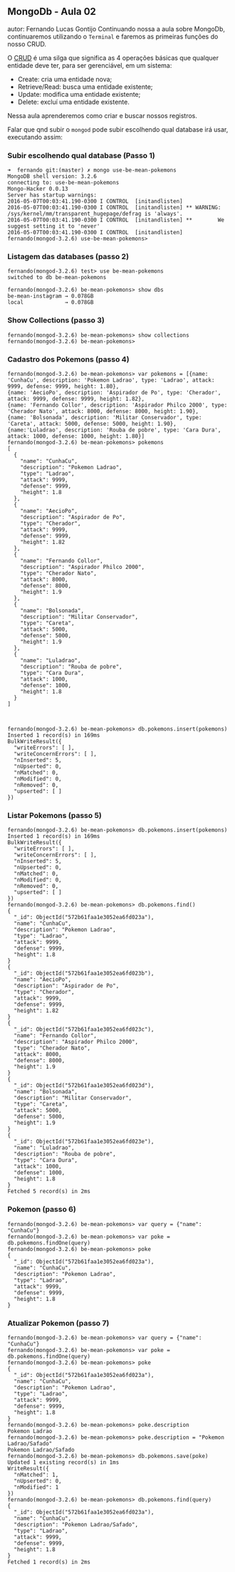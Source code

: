 ## MongoDb - Aula 02
autor: Fernando Lucas Gontijo
Continuando nossa a aula sobre MongoDb, continuaremos utilizando o `Terminal` e faremos as primeiras funções do nosso CRUD.

O [CRUD](https://pt.wikipedia.org/wiki/CRUD) é uma silga que significa as 4 operações básicas que qualquer entidade deve ter, para ser gerenciável, em um sistema:

- Create: cria uma entidade nova;
- Retrieve/Read: busca uma entidade existente;
- Update: modifica uma entidade existente;
- Delete: excluí uma entidade existente.

Nessa aula aprenderemos como criar e buscar nossos registros.


Falar que qnd subir o `mongod` pode subir escolhendo qual database irá usar, executando assim:

### Subir escolhendo qual database (Passo 1)

```
➜  fernando git:(master) ✗ mongo use-be-mean-pokemons 
MongoDB shell version: 3.2.6
connecting to: use-be-mean-pokemons
Mongo-Hacker 0.0.13
Server has startup warnings: 
2016-05-07T00:03:41.190-0300 I CONTROL  [initandlisten] 
2016-05-07T00:03:41.190-0300 I CONTROL  [initandlisten] ** WARNING: /sys/kernel/mm/transparent_hugepage/defrag is 'always'.
2016-05-07T00:03:41.190-0300 I CONTROL  [initandlisten] **        We suggest setting it to 'never'
2016-05-07T00:03:41.190-0300 I CONTROL  [initandlisten] 
fernando(mongod-3.2.6) use-be-mean-pokemons> 
```

### Listagem das databases (passo 2)
```
fernando(mongod-3.2.6) test> use be-mean-pokemons
switched to db be-mean-pokemons

fernando(mongod-3.2.6) be-mean-pokemons> show dbs
be-mean-instagram → 0.078GB
local             → 0.078GB
```

### Show Collections (passo 3)
```
fernando(mongod-3.2.6) be-mean-pokemons> show collections
fernando(mongod-3.2.6) be-mean-pokemons> 
```

### Cadastro dos Pokemons (passo 4)
```
fernando(mongod-3.2.6) be-mean-pokemons> var pokemons = [{name: 'CunhaCu', description: 'Pokemon Ladrao', type: 'Ladrao', attack: 9999, defense: 9999, height: 1.80}, 
{name: 'AecioPo', description: 'Aspirador de Po', type: 'Cherador', attack: 9999, defense: 9999, height: 1.82}, 
{name: 'Fernando Collor', description: 'Aspirador Philco 2000', type: 'Cherador Nato', attack: 8000, defense: 8000, height: 1.90}, 
{name: 'Bolsonada', description: 'Militar Conservador', type: 'Careta', attack: 5000, defense: 5000, height: 1.90}, 
{name:'Luladrao', description: 'Rouba de pobre', type: 'Cara Dura', attack: 1000, defense: 1000, height: 1.80}]
fernando(mongod-3.2.6) be-mean-pokemons> pokemons
[
  {
    "name": "CunhaCu",
    "description": "Pokemon Ladrao",
    "type": "Ladrao",
    "attack": 9999,
    "defense": 9999,
    "height": 1.8
  },
  {
    "name": "AecioPo",
    "description": "Aspirador de Po",
    "type": "Cherador",
    "attack": 9999,
    "defense": 9999,
    "height": 1.82
  },
  {
    "name": "Fernando Collor",
    "description": "Aspirador Philco 2000",
    "type": "Cherador Nato",
    "attack": 8000,
    "defense": 8000,
    "height": 1.9
  },
  {
    "name": "Bolsonada",
    "description": "Militar Conservador",
    "type": "Careta",
    "attack": 5000,
    "defense": 5000,
    "height": 1.9
  },
  {
    "name": "Luladrao",
    "description": "Rouba de pobre",
    "type": "Cara Dura",
    "attack": 1000,
    "defense": 1000,
    "height": 1.8
  }
]



fernando(mongod-3.2.6) be-mean-pokemons> db.pokemons.insert(pokemons)
Inserted 1 record(s) in 169ms
BulkWriteResult({
  "writeErrors": [ ],
  "writeConcernErrors": [ ],
  "nInserted": 5,
  "nUpserted": 0,
  "nMatched": 0,
  "nModified": 0,
  "nRemoved": 0,
  "upserted": [ ]
})
```

### Listar Pokemons (passo 5)
```
fernando(mongod-3.2.6) be-mean-pokemons> db.pokemons.insert(pokemons)
Inserted 1 record(s) in 169ms
BulkWriteResult({
  "writeErrors": [ ],
  "writeConcernErrors": [ ],
  "nInserted": 5,
  "nUpserted": 0,
  "nMatched": 0,
  "nModified": 0,
  "nRemoved": 0,
  "upserted": [ ]
})
fernando(mongod-3.2.6) be-mean-pokemons> db.pokemons.find()
{
  "_id": ObjectId("572b61faa1e3052ea6fd023a"),
  "name": "CunhaCu",
  "description": "Pokemon Ladrao",
  "type": "Ladrao",
  "attack": 9999,
  "defense": 9999,
  "height": 1.8
}
{
  "_id": ObjectId("572b61faa1e3052ea6fd023b"),
  "name": "AecioPo",
  "description": "Aspirador de Po",
  "type": "Cherador",
  "attack": 9999,
  "defense": 9999,
  "height": 1.82
}
{
  "_id": ObjectId("572b61faa1e3052ea6fd023c"),
  "name": "Fernando Collor",
  "description": "Aspirador Philco 2000",
  "type": "Cherador Nato",
  "attack": 8000,
  "defense": 8000,
  "height": 1.9
}
{
  "_id": ObjectId("572b61faa1e3052ea6fd023d"),
  "name": "Bolsonada",
  "description": "Militar Conservador",
  "type": "Careta",
  "attack": 5000,
  "defense": 5000,
  "height": 1.9
}
{
  "_id": ObjectId("572b61faa1e3052ea6fd023e"),
  "name": "Luladrao",
  "description": "Rouba de pobre",
  "type": "Cara Dura",
  "attack": 1000,
  "defense": 1000,
  "height": 1.8
}
Fetched 5 record(s) in 2ms
```

### Pokemon (passo 6)
```
fernando(mongod-3.2.6) be-mean-pokemons> var query = {"name": "CunhaCu"}
fernando(mongod-3.2.6) be-mean-pokemons> var poke = db.pokemons.findOne(query)
fernando(mongod-3.2.6) be-mean-pokemons> poke
{
  "_id": ObjectId("572b61faa1e3052ea6fd023a"),
  "name": "CunhaCu",
  "description": "Pokemon Ladrao",
  "type": "Ladrao",
  "attack": 9999,
  "defense": 9999,
  "height": 1.8
}
```

### Atualizar Pokemon (passo 7)
```
fernando(mongod-3.2.6) be-mean-pokemons> var query = {"name": "CunhaCu"}
fernando(mongod-3.2.6) be-mean-pokemons> var poke = db.pokemons.findOne(query)
fernando(mongod-3.2.6) be-mean-pokemons> poke
{
  "_id": ObjectId("572b61faa1e3052ea6fd023a"),
  "name": "CunhaCu",
  "description": "Pokemon Ladrao",
  "type": "Ladrao",
  "attack": 9999,
  "defense": 9999,
  "height": 1.8
}
fernando(mongod-3.2.6) be-mean-pokemons> poke.description
Pokemon Ladrao
fernando(mongod-3.2.6) be-mean-pokemons> poke.description = "Pokemon Ladrao/Safado"
Pokemon Ladrao/Safado
fernando(mongod-3.2.6) be-mean-pokemons> db.pokemons.save(poke)
Updated 1 existing record(s) in 1ms
WriteResult({
  "nMatched": 1,
  "nUpserted": 0,
  "nModified": 1
})
fernando(mongod-3.2.6) be-mean-pokemons> db.pokemons.find(query)
{
  "_id": ObjectId("572b61faa1e3052ea6fd023a"),
  "name": "CunhaCu",
  "description": "Pokemon Ladrao/Safado",
  "type": "Ladrao",
  "attack": 9999,
  "defense": 9999,
  "height": 1.8
}
Fetched 1 record(s) in 2ms
```